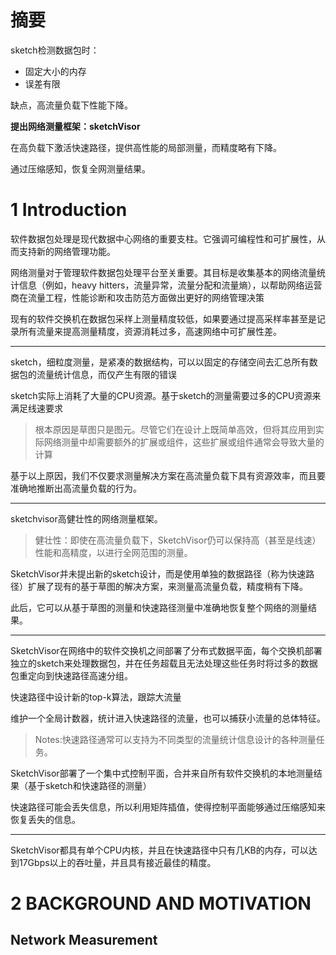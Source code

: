 # 摘要

sketch检测数据包时：

- 固定大小的内存
- 误差有限

缺点，高流量负载下性能下降。



**提出网络测量框架：sketchVisor**

在高负载下激活快速路径，提供高性能的局部测量，而精度略有下降。

通过压缩感知，恢复全网测量结果。



# 1 Introduction

软件数据包处理是现代数据中心网络的重要支柱。它强调可编程性和可扩展性，从而支持新的网络管理功能。

网络测量对于管理软件数据包处理平台至关重要。其目标是收集基本的网络流量统计信息（例如，heavy hitters，流量异常，流量分配和流量熵），以帮助网络运营商在流量工程，性能诊断和攻击防范方面做出更好的网络管理决策

现有的软件交换机在数据包采样上测量精度较低，如果要通过提高采样率甚至是记录所有流量来提高测量精度，资源消耗过多，高速网络中可扩展性差。

---

sketch，细粒度测量，是紧凑的数据结构，可以以固定的存储空间去汇总所有数据包的流量统计信息，而仅产生有限的错误

sketch实际上消耗了大量的CPU资源。基于sketch的测量需要过多的CPU资源来满足线速要求

>根本原因是草图只是图元。尽管它们在设计上既简单高效，但将其应用到实际网络测量中却需要额外的扩展或组件，这些扩展或组件通常会导致大量的计算

基于以上原因，我们不仅要求测量解决方案在高流量负载下具有资源效率，而且要准确地推断出高流量负载的行为。

---

sketchvisor高健壮性的网络测量框架。

>健壮性：即使在高流量负载下，SketchVisor仍可以保持高（甚至是线速）性能和高精度，以进行全网范围的测量。 

SketchVisor并未提出新的sketch设计，而是使用单独的数据路径（称为快速路径）扩展了现有的基于草图的解决方案，来测量高流量负载，精度稍有下降。

此后，它可以从基于草图的测量和快速路径测量中准确地恢复整个网络的测量结果。

---

SketchVisor在网络中的软件交换机之间部署了分布式数据平面，每个交换机部署独立的sketch来处理数据包，并在任务超载且无法处理这些任务时将过多的数据包重定向到快速路径高速分组。

快速路径中设计新的top-k算法，跟踪大流量

维护一个全局计数器，统计进入快速路径的流量，也可以捕获小流量的总体特征。

>Notes:快速路径通常可以支持为不同类型的流量统计信息设计的各种测量任务。



SketchVisor部署了一个集中式控制平面，合并来自所有软件交换机的本地测量结果（基于sketch和快速路径的测量）

快速路径可能会丢失信息，所以利用矩阵插值，使得控制平面能够通过压缩感知来恢复丢失的信息。

---

SketchVisor都具有单个CPU内核，并且在快速路径中只有几KB的内存，可以达到17Gbps以上的吞吐量，并且具有接近最佳的精度。



# 2 BACKGROUND AND MOTIVATION  

## Network Measurement  